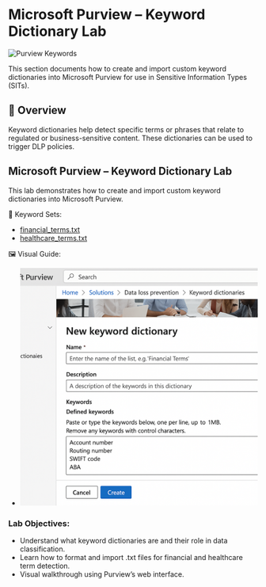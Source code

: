 # Microsoft Purview – Keyword Dictionary Lab

![Purview Keywords](https://img.shields.io/badge/Microsoft%20Purview-Keyword%20Dictionary-blueviolet?style=flat-square&logo=microsoft)

This section documents how to create and import custom keyword dictionaries into Microsoft Purview for use in Sensitive Information Types (SITs).

## 📘 Overview

Keyword dictionaries help detect specific terms or phrases that relate to regulated or business-sensitive content. These dictionaries can be used to trigger DLP policies.

## Microsoft Purview – Keyword Dictionary Lab

This lab demonstrates how to create and import custom keyword dictionaries into Microsoft Purview.

📄 Keyword Sets:
- [financial_terms.txt](./financial_terms.txt)
- [healthcare_terms.txt](./healthcare_terms.txt)

🖼️ Visual Guide:
- ![Import Guide](./Keyword_Dictionary_Import_Guide.png)

### Lab Objectives:
- Understand what keyword dictionaries are and their role in data classification.
- Learn how to format and import .txt files for financial and healthcare term detection.
- Visual walkthrough using Purview’s web interface.

